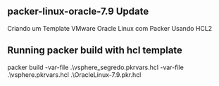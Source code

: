 ## packer-linux-oracle-7.9 Update

Criando um Template VMware Oracle Linux com Packer Usando HCL2

## Running packer build with hcl template

packer build -var-file .\vsphere_segredo.pkrvars.hcl -var-file .\vsphere.pkrvars.hcl .\OracleLinux-7.9.pkr.hcl